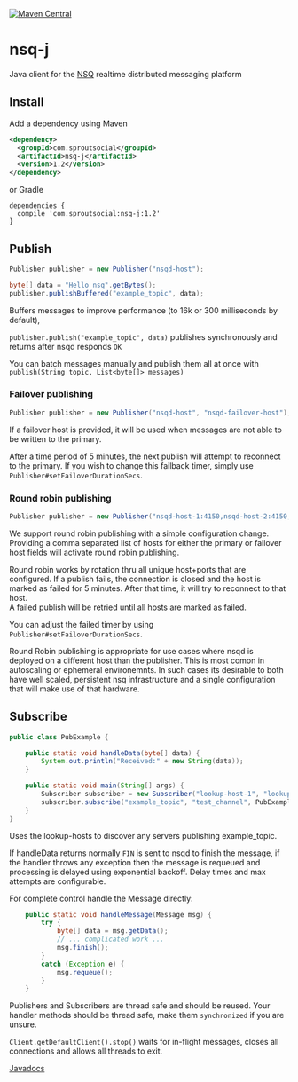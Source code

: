 [![Maven Central](https://maven-badges.herokuapp.com/maven-central/com.sproutsocial/nsq-j/badge.svg)](https://maven-badges.herokuapp.com/maven-central/com.sproutsocial/nsq-j)

# nsq-j
Java client for the [NSQ](http://nsq.io) realtime distributed messaging platform

## Install

Add a dependency using Maven
```xml
<dependency>
  <groupId>com.sproutsocial</groupId>
  <artifactId>nsq-j</artifactId>
  <version>1.2</version>
</dependency>
```
or Gradle
```
dependencies {
  compile 'com.sproutsocial:nsq-j:1.2'
}
```

## Publish
```java
Publisher publisher = new Publisher("nsqd-host");

byte[] data = "Hello nsq".getBytes();
publisher.publishBuffered("example_topic", data);
```
Buffers messages to improve performance (to 16k or 300 milliseconds by default),

`publisher.publish("example_topic", data)` publishes synchronously and returns
after nsqd responds `OK`

You can batch messages manually and publish them all at once with
`publish(String topic, List<byte[]> messages)`

### Failover publishing
```java
Publisher publisher = new Publisher("nsqd-host", "nsqd-failover-host");
```
If a failover host is provided, it will be used when messages are not able to be written to the primary.  

After a time period of 5 minutes, the next publish will attempt to reconnect to the primary. 
If you wish to change this failback timer, simply use `Publisher#setFailoverDurationSecs`.  

### Round robin publishing

```java
Publisher publisher = new Publisher("nsqd-host-1:4150,nsqd-host-2:4150,nsqd-host-3:4150");
```
We support round robin publishing with a simple configuration change.  Providing a comma 
separated list of hosts for either the primary or failover host fields will activate round robin publishing. 

Round robin works by rotation thru all unique host+ports that are configured.  If a publish fails, the connection 
is closed and the host is marked as failed for 5 minutes.  After that time, it will try to reconnect to that host.  
A failed publish will be retried until all hosts are marked as failed.  

You can adjust the failed timer by using `Publisher#setFailoverDurationSecs`.

Round Robin publishing is appropriate for use cases where nsqd is deployed on a different host than the publisher.
This is most comon in autoscaling or ephemeral environemnts.  In such cases its desirable to both have 
well scaled, persistent nsq infrastructure and a single configuration that will make use of that hardware.   

## Subscribe
```java
public class PubExample {

    public static void handleData(byte[] data) {
        System.out.println("Received:" + new String(data));
    }

    public static void main(String[] args) {
        Subscriber subscriber = new Subscriber("lookup-host-1", "lookup-host-2");
        subscriber.subscribe("example_topic", "test_channel", PubExample::handleData);
    }
}
```
Uses the lookup-hosts to discover any servers publishing example_topic.

If handleData returns normally `FIN` is sent to nsqd to finish the message,
if the handler throws any exception then the message is requeued and processing is
delayed using exponential backoff. Delay times and max attempts  are configurable.

For complete control handle the Message directly:
```java
    public static void handleMessage(Message msg) {
        try {
            byte[] data = msg.getData();
            // ... complicated work ...
            msg.finish();
        }
        catch (Exception e) {
            msg.requeue();
        }
    }
```

Publishers and Subscribers are thread safe and should be reused.
Your handler methods should be thread safe, make them `synchronized` if you are unsure.

`Client.getDefaultClient().stop()` waits for in-flight messages, closes all connections
and allows all threads to exit.

[Javadocs](https://sproutsocial.github.io/nsq-j/)

